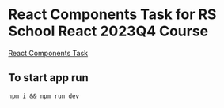 # React Components Task for RS School React 2023Q4 Course

[React Components Task](https://github.com/rolling-scopes-school/tasks/tree/master/react/modules/module01)

## To start app run

```console
npm i && npm run dev
```
